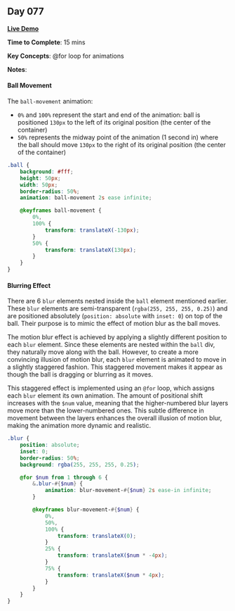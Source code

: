 ## Day 077

**<a href="https://css100.aniqa.dev#day-077">Live Demo</a>**

**Time to Complete**: 15 mins

**Key Concepts**: @for loop for animations

**Notes**:

#### Ball Movement

The `ball-movement` animation:

- `0%` and `100%` represent the start and end of the animation: ball is positioned `130px` to the left of its original position (the center of the container)
- `50%` represents the midway point of the animation (1 second in) where the ball should move `130px` to the right of its original position (the center of the container)

```scss
.ball {
	background: #fff;
	height: 50px;
	width: 50px;
	border-radius: 50%;
	animation: ball-movement 2s ease infinite;

	@keyframes ball-movement {
		0%,
		100% {
			transform: translateX(-130px);
		}
		50% {
			transform: translateX(130px);
		}
	}
}
```

#### Blurring Effect

There are 6 `blur` elements nested inside the `ball` element mentioned earlier. These `blur` elements are semi-transparent (`rgba(255, 255, 255, 0.25)`) and are positioned absolutely (`position: absolute` with `inset: 0`) on top of the ball. Their purpose is to mimic the effect of motion blur as the ball moves.

The motion blur effect is achieved by applying a slightly different position to each `blur` element. Since these elements are nested within the `ball` div, they naturally move along with the ball. However, to create a more convincing illusion of motion blur, each `blur` element is animated to move in a slightly staggered fashion. This staggered movement makes it appear as though the ball is dragging or blurring as it moves.

This staggered effect is implemented using an `@for` loop, which assigns each `blur` element its own animation. The amount of positional shift increases with the `$num` value, meaning that the higher-numbered blur layers move more than the lower-numbered ones. This subtle difference in movement between the layers enhances the overall illusion of motion blur, making the animation more dynamic and realistic.

```scss
.blur {
	position: absolute;
	inset: 0;
	border-radius: 50%;
	background: rgba(255, 255, 255, 0.25);

	@for $num from 1 through 6 {
		&.blur-#{$num} {
			animation: blur-movement-#{$num} 2s ease-in infinite;
		}

		@keyframes blur-movement-#{$num} {
			0%,
			50%,
			100% {
				transform: translateX(0);
			}
			25% {
				transform: translateX($num * -4px);
			}
			75% {
				transform: translateX($num * 4px);
			}
		}
	}
}
```
